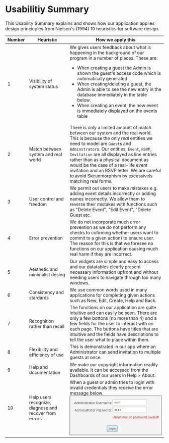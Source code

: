 # Usabilitiy Summary

This Usability Summary explains and shows how our application applies design princicples from 
Nielsen's (1994) 10 heuristics for software design.

| Number | Heuristic | How we apply this |
------ | --------- | -----------
| 1 | Visibility of system status | We gives users feedback about what is happening in the background of our program in a number of places. These are: <ul><li>When creating a guest the Admin is shown the guest's access code which is automatically generated.</li><li>When creating/deleting a guest, the Admin is able to see the new entry in the database immediately in the table below.</li><li>When creating an event, the new event is immediately displayed on the events table</li></ul> |
| 2 | Match between system and real world | There is only a limited amount of match between our system and the real world. This is because the only *real* entities we need to model are `Guest`s and `Adminstrator`s. Our entities, `Event`, `RSVP`, `Invitation` are all displayed as line entries rather than as a physical document as would be the case of a real-life event invitation and an RSVP letter. We are careful to avoid Skeuomorphism by excessivels matching real forms. |
| 3 | User control and freedom | We permit out users to make mistakes e.g. adding event details incorrectly or adding names incorrectly. We allow them to reverse their mistakes with functions such as "Delete Event", "Edit Event", "Delete Guest etc. |
| 4 | Error prevention | We do not incorporate much error prevention as we do not perform any checks to cofirming whether users want to commit to a given action) to ensure user. The reason for this is that we foresee no functions on our application causing much real harm if they are incorrect. |
| 5 | Aesthetic and minimalist desing | Our widgets are simple and easy to access and our datatables clearly present necessary information upfront and without needing users to navigate through too many windows. |
| 6 | Consistency and stardards | We use common words used in many applications for completing given actions such as New, Edit, Create, Help and Back. |
| 7 | Recognition rather than recall | The functions on our application are quite intuitive and can easily be seen. There are only a few bottons (no more than 4) and a few fields for the user to interact with on each page. The buttons have titles that are intuitive and the fields have descriptions to tell the user what to place within them. |
| 8 | Flexibility and efficiency of use | This is demonstrated in our app where an Administrator can send invitation to multiple guests at once. |
| 9 | Help and documentation | We make our copyright information readily available. It can be accessed from the Dashboards of our users in Help > About. |
| 10 | Help users recognize, diagnose and recover from errors | When a guest or admin tries to login with invalid credentials they receive the error message below. ![](images/adminLogin_UsernameOrPasswordInvalid.JPG) |
	